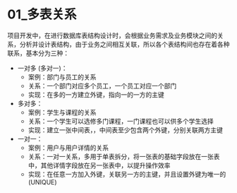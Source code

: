 # 01_多表关系

项目开发中，在进行数据库表结构设计时，会根据业务需求及业务模块之间的关系，分析并设计表结构，由于业务之间相互关联，所以各个表结构间也存在着各种联系，基本分为三种：

- 一对多 (多对一)：
  - 案例：部门与员工的关系
  - 关系：一个部门对应多个员工，一个员工对应一个部门
  - 实现：在多的一方建立外键，指向一的一方的主键
- 多对多：
  - 案例：学生与课程的关系
  - 关系：一个学生可以选修多门课程，一门课程也可以供多个学生选择
  - 实现：建立一张中间表，，中间表至少包含两个外键，分别关联两方主键
- 一对一：
  - 案例：用户与用户详情的关系
  - 关系：一对一关系，多用于单表拆分，将一张表的基础字段放在一张表中，其他详情字段放在另一张表中，以提升操作效率
  - 实现：在任意一方加入外键，关联另一方的主键，并且设置外键为唯一的 (UNIQUE)